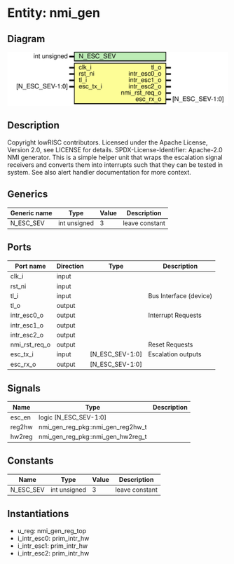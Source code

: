 # Entity: nmi_gen
## Diagram
![Diagram](nmi_gen.svg "Diagram")
## Description
Copyright lowRISC contributors.
 Licensed under the Apache License, Version 2.0, see LICENSE for details.
 SPDX-License-Identifier: Apache-2.0
 NMI generator. This is a simple helper unit that wraps the escalation signal
 receivers and converts them into interrupts such that they can be tested in system.
 See also alert handler documentation for more context.
 
## Generics
| Generic name | Type         | Value | Description     |
| ------------ | ------------ | ----- | --------------- |
| N_ESC_SEV    | int unsigned | 3     | leave constant  |
## Ports
| Port name     | Direction | Type            | Description            |
| ------------- | --------- | --------------- | ---------------------- |
| clk_i         | input     |                 |                        |
| rst_ni        | input     |                 |                        |
| tl_i          | input     |                 | Bus Interface (device) |
| tl_o          | output    |                 |                        |
| intr_esc0_o   | output    |                 | Interrupt Requests     |
| intr_esc1_o   | output    |                 |                        |
| intr_esc2_o   | output    |                 |                        |
| nmi_rst_req_o | output    |                 | Reset Requests         |
| esc_tx_i      | input     | [N_ESC_SEV-1:0] | Escalation outputs     |
| esc_rx_o      | output    | [N_ESC_SEV-1:0] |                        |
## Signals
| Name   | Type                              | Description |
| ------ | --------------------------------- | ----------- |
| esc_en | logic [N_ESC_SEV-1:0]             |             |
| reg2hw | nmi_gen_reg_pkg::nmi_gen_reg2hw_t |             |
| hw2reg | nmi_gen_reg_pkg::nmi_gen_hw2reg_t |             |
## Constants
| Name      | Type         | Value | Description     |
| --------- | ------------ | ----- | --------------- |
| N_ESC_SEV | int unsigned | 3     | leave constant  |
## Instantiations
- u_reg: nmi_gen_reg_top
- i_intr_esc0: prim_intr_hw
- i_intr_esc1: prim_intr_hw
- i_intr_esc2: prim_intr_hw
